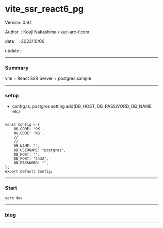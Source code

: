 ﻿# vite_ssr_react6_pg

 Version: 0.9.1

 Author  : Kouji Nakashima / kuc-arc-f.com

 date    : 2023/10/06 

 update  :

***
### Summary

vite + React SSR Server + postgres,sample

***
### setup

* config.ts,  postgres setting add(DB_HOST, DB_PASSWORD, DB_NAME etc)
```

const Config = {
    OK_CODE: 'OK',
    NG_CODE: 'NG',  
    //
    //
    DB_NAME: "",
    DB_USERNAME: "postgres",
    DB_HOST: "",
    DB_PORT: "5432",
    DB_PASSWORD: "",
};
export default Config;
```
***
### Start

```
yarn dev
```
***
### blog 

***

